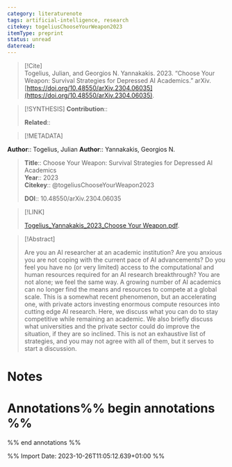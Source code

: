 ```yaml
---
category: literaturenote
tags: artificial-intelligence, research
citekey: togeliusChooseYourWeapon2023
itemType: preprint
status: unread  
dateread:  
---
```


> [!Cite]  
> Togelius, Julian, and Georgios N. Yannakakis. 2023. “Choose Your Weapon: Survival Strategies for Depressed AI Academics.” arXiv. [https://doi.org/10.48550/arXiv.2304.06035](https://doi.org/10.48550/arXiv.2304.06035).

> [!SYNTHESIS] 
>**Contribution**::
>
>**Related**:: 
>

> [!METADATA]  
>
**Author**:: Togelius, Julian
**Author**:: Yannakakis, Georgios N.<br>
> **Title**:: Choose Your Weapon: Survival Strategies for Depressed AI Academics    
> **Year**:: 2023     
> **Citekey**:: @togeliusChooseYourWeapon2023    
>    
>    
>     
>    
>    
>     
>    
>**DOI**:: 10.48550/arXiv.2304.06035    
>

> [!LINK] 
>
> [Togelius_Yannakakis_2023_Choose Your Weapon.pdf](file:///Users/steven/Library/CloudStorage/GoogleDrive-steven.golovkine@ul.ie/My%20Drive/bibliography/arXiv/2023/Togelius_Yannakakis_2023_Choose%20Your%20Weapon.pdf).

>[!Abstract]
>
>Are you an AI researcher at an academic institution? Are you anxious you are not coping with the current pace of AI advancements? Do you feel you have no (or very limited) access to the computational and human resources required for an AI research breakthrough? You are not alone; we feel the same way. A growing number of AI academics can no longer find the means and resources to compete at a global scale. This is a somewhat recent phenomenon, but an accelerating one, with private actors investing enormous compute resources into cutting edge AI research. Here, we discuss what you can do to stay competitive while remaining an academic. We also briefly discuss what universities and the private sector could do improve the situation, if they are so inclined. This is not an exhaustive list of strategies, and you may not agree with all of them, but it serves to start a discussion.
>>


# Notes<br>
# Annotations%% begin annotations %%  
 
  
%% end annotations %%

%% Import Date: 2023-10-26T11:05:12.639+01:00 %%
